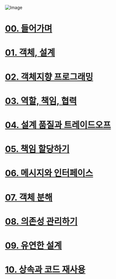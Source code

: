 ![Image](https://github.com/user-attachments/assets/d4533df2-425b-46c3-ba47-61874e72b5fb)
# [00. 들어가며](docs/chapter00.md)
# [01. 객체, 설계](docs/chapter01.md)
# [02. 객체지향 프로그래밍](docs/chapter02.md)
# [03. 역할, 책임, 협력](docs/chapter03.md)
# [04. 설계 품질과 트레이드오프](docs/chapter04.md)
# [05. 책임 할당하기](docs/chapter05.md)
# [06. 메시지와 인터페이스](docs/chapter06.md)
# [07. 객체 분해](docs/chapter07.md)
# [08. 의존성 관리하기](docs/chapter08.md)
# [09. 유연한 설계](docs/chapter09.md)
# [10. 상속과 코드 재사용](docs/chapter10.md)
